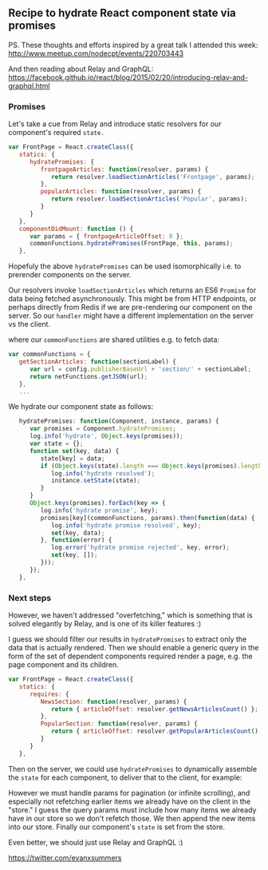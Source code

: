 
## Recipe to hydrate React component state via promises 

PS. These thoughts and efforts inspired by a great talk I attended this week:
<br>http://www.meetup.com/nodecpt/events/220703443

And then reading about Relay and GraphQL:
<br>https://facebook.github.io/react/blog/2015/02/20/introducing-relay-and-graphql.html


### Promises

Let's take a cue from Relay and introduce static resolvers for our component's required `state.` 

```javascript
var FrontPage = React.createClass({
   statics: {
      hydratePromises: {
         frontpageArticles: function(resolver, params) {
            return resolver.loadSectionArticles('Frontpage', params);
         },
         popularArticles: function(resolver, params) {
            return resolver.loadSectionArticles('Popular', params);
         }
      }
   },
   componentDidMount: function () {
      var params = { frontpageArticleOffset: 0 };
      commonFunctions.hydratePromises(FrontPage, this, params);
   },
```
Hopefuly the above `hydratePromises` can be used isomorphically i.e. to prerender components on the server.

Our resolvers invoke `loadSectionArticles` which returns an ES6 `Promise` for data being fetched asynchronously. This might be from HTTP endpoints, or perhaps directly from Redis if we are pre-rendering our component on the server. So our `handler` might have a different implementation on the server vs the client.

where our `commonFunctions` are shared utilities e.g. to fetch data:
```javascript
var commonFunctions = {
   getSectionArticles: function(sectionLabel) {
      var url = config.publisherBaseUrl + 'section/' + sectionLabel;
      return netFunctions.getJSON(url);
   },
   ...
```

We hydrate our component state as follows:
```javascript
   hydratePromises: function(Component, instance, params) {
      var promises = Component.hydratePromises;
      log.info('hydrate', Object.keys(promises));
      var state = {};
      function set(key, data) {
         state[key] = data;
         if (Object.keys(state).length === Object.keys(promises).length) {
            log.info('hydrate resolved');
            instance.setState(state);
         }
      }
      Object.keys(promises).forEach(key => {
         log.info('hydrate promise', key);
         promises[key](commonFunctions, params).then(function(data) {
            log.info('hydrate promise resolved', key);
            set(key, data);
         }, function(error) {
            log.error('hydrate promise rejected', key, error);
            set(key, []);
         }));
      });
   },
```


### Next steps

However, we haven't addressed "overfetching," which is something that is solved elegantly by Relay, and is one of its killer features :)

I guess we should filter our results in `hydratePromises` to extract only the data that is actually rendered. Then we should enable a generic query in the form of the set of dependent components required render a page, e.g. the page component and its children.

```javascript
var FrontPage = React.createClass({
   statics: {
      requires: {
         NewsSection: function(resolver, params) {
            return { articleOffset: resolver.getNewsArticlesCount() };
         },
         PopularSection: function(resolver, params) {
            return { articleOffset: resolver.getPopularArticlesCount() };
         }
      }
   },
```

Then on the server, we could use `hydratePromises` to dynamically assemble the `state` for each component, to deliver that to the client, for example:

However we must handle params for pagination (or infinite scrolling), and especially not refetching earlier items we already have on the client in the "store." I guess the query params must include how many items we already have in our store so we don't refetch those. We then append the new items into our store. Finally our component's `state` is set from the store.

Even better, we should just use Relay and GraphQL :)

https://twitter.com/evanxsummers
